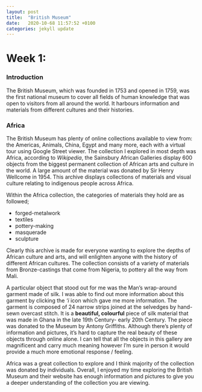 ```yaml
---
layout: post
title:  "British Museum"
date:   2020-10-68 11:57:52 +0100
categories: jekyll update
---
```


        
# Week 1: 
   

    
### Introduction

The British Museum, which was founded in 1753 and opened in 1759, was the first national museum to cover all fields of human knowledge that was open to visitors from all around the world.
It harbours information and materials from different cultures and their histories.



### Africa
The British Museum has plenty of online collections available to view from: the Americas, Animals, China, Egypt and many more, each with a virtual tour using Google Street viewer. 
The collection I explored in most depth was Africa, according to *Wikipedia*, the Sainsbury African Galleries display 600 objects from the biggest permanent collection of African arts and culture in the world.
A large amount of the material was donated by Sir Henry Wellcome in 1954. This archive displays collections of materials and visual culture relating to indigenous people across Africa. 

Within the Africa collection, the categories of materials they hold are as followed; 
  
- forged-metalwork
- textiles 
- pottery-making
- masquerade
- sculpture
  
Clearly this archive is made for everyone wanting to explore the depths of African culture and arts, and will enlighten anyone with the history of different African cultures.
The collection consists of a variety of materials from Bronze-castings that come from Nigeria, to pottery all the way from Mali.

A particular object that stood out for me was the Man’s wrap-around garment made of silk. 
I was able to find out more information about this garment by clicking the *‘i* icon which gave me more information. 
The garment is composed of 24 narrow strips joined at the selvedges by hand-sewn overcast stitch. 
It is a **beautiful, colourful** piece of silk material that was made in Ghana in the late 19th Century- early 20th Century. 
The piece was donated to the Museum by Antony Griffiths. Although there’s plenty of information and pictures, it’s hard to capture the real beauty of these objects through online alone. 
I can tell that all the objects in this gallery are magnificent and carry much meaning however I’m sure in person it would provide a much more emotional response / feeling. 

Africa was a great collection to explore and I think majority of the collection was donated by individuals. 
Overall, I enjoyed my time exploring the British Museum and their website has enough information and pictures to give you a deeper understanding of the collection you are viewing.

